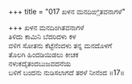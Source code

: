 +++
title = "017 ಖಳನ ಮನದಿಙ್ಗಿತವನಾಗಳೆ"

+++
ಖಳನ ಮನದಿಂಗಿತವನಾಗಳೆ   
ತಿಳಿದು ಕಾಮಿನಿ ಬೆದರಿದಳು ಕಳ  
ವಳಿಗ ಸೋತನು ಕೆಟ್ಟೆನೆಂದಳು ತನ್ನ ಮನದೊಳಗೆ  
ತೊಲಗಿ ಹಿಂದಡಿಯಿಡಲು ಕೀಚಕ  
ನಳುಕದೈತಂದಬುಜವದನೆಯ  
ಬಳಿಗೆ ಬಂದನು ನುಡಿಸಲಾಗದೆ ತರಳೆ ನೀನೆಂದ       ॥17॥